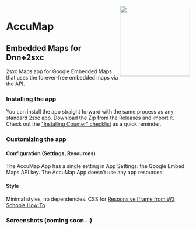 <image src="app-icon.png" align="right" width="192px">

# AccuMap
  
## Embedded Maps for Dnn+2sxc

2sxc Maps app for Google Embedded Maps that uses the forever-free embedded maps via the API.

### Installing the app

You can install the app straight forward with the same process as any standard 2sxc app. Download the Zip from the Releases and import it. Check out the ["Installing Counter" checklist](https://azing.org/2sxc/r/wD0h-932) as a quick reminder.

### Customizing the app

#### Configuration (Settings, Resources)

The AccuMap App has a single setting in App Settings: the Google Embed Maps API key. The AccuMap App doesn't use any app resources.

#### Style

Minimal styles, no dependencies. CSS for [Responsive Iframe from W3 Schools How To](https://www.w3schools.com/howto/howto_css_responsive_iframes.asp)

### Screenshots (coming soon...)

